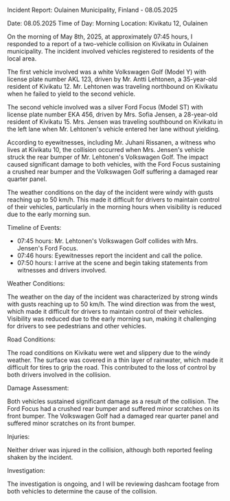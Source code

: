 Incident Report: Oulainen Municipality, Finland - 08.05.2025

Date: 08.05.2025
Time of Day: Morning
Location: Kivikatu 12, Oulainen

On the morning of May 8th, 2025, at approximately 07:45 hours, I responded to a report of a two-vehicle collision on Kivikatu in Oulainen municipality. The incident involved vehicles registered to residents of the local area.

The first vehicle involved was a white Volkswagen Golf (Model Y) with license plate number AKL 123, driven by Mr. Antti Lehtonen, a 35-year-old resident of Kivikatu 12. Mr. Lehtonen was traveling northbound on Kivikatu when he failed to yield to the second vehicle.

The second vehicle involved was a silver Ford Focus (Model ST) with license plate number EKA 456, driven by Mrs. Sofia Jensen, a 28-year-old resident of Kivikatu 15. Mrs. Jensen was traveling southbound on Kivikatu in the left lane when Mr. Lehtonen's vehicle entered her lane without yielding.

According to eyewitnesses, including Mr. Juhani Rissanen, a witness who lives at Kivikatu 10, the collision occurred when Mrs. Jensen's vehicle struck the rear bumper of Mr. Lehtonen's Volkswagen Golf. The impact caused significant damage to both vehicles, with the Ford Focus sustaining a crushed rear bumper and the Volkswagen Golf suffering a damaged rear quarter panel.

The weather conditions on the day of the incident were windy with gusts reaching up to 50 km/h. This made it difficult for drivers to maintain control of their vehicles, particularly in the morning hours when visibility is reduced due to the early morning sun.

Timeline of Events:

* 07:45 hours: Mr. Lehtonen's Volkswagen Golf collides with Mrs. Jensen's Ford Focus.
* 07:46 hours: Eyewitnesses report the incident and call the police.
* 07:50 hours: I arrive at the scene and begin taking statements from witnesses and drivers involved.

Weather Conditions:

The weather on the day of the incident was characterized by strong winds with gusts reaching up to 50 km/h. The wind direction was from the west, which made it difficult for drivers to maintain control of their vehicles. Visibility was reduced due to the early morning sun, making it challenging for drivers to see pedestrians and other vehicles.

Road Conditions:

The road conditions on Kivikatu were wet and slippery due to the windy weather. The surface was covered in a thin layer of rainwater, which made it difficult for tires to grip the road. This contributed to the loss of control by both drivers involved in the collision.

Damage Assessment:

Both vehicles sustained significant damage as a result of the collision. The Ford Focus had a crushed rear bumper and suffered minor scratches on its front bumper. The Volkswagen Golf had a damaged rear quarter panel and suffered minor scratches on its front bumper.

Injuries:

Neither driver was injured in the collision, although both reported feeling shaken by the incident.

Investigation:

The investigation is ongoing, and I will be reviewing dashcam footage from both vehicles to determine the cause of the collision.